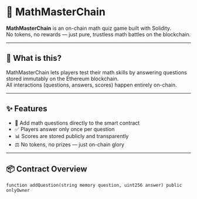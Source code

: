 # 🧠 MathMasterChain

**MathMasterChain** is an on-chain math quiz game built with Solidity.  
No tokens, no rewards — just pure, trustless math battles on the blockchain.  

---

## 🚀 What is this? 

MathMasterChain lets players test their math skills by answering questions stored immutably on the Ethereum blockchain.  
All interactions (questions, answers, scores) happen entirely on-chain.  

---

## ✨ Features
 
- 🧮 Add math questions directly to the smart contract
- ✅ Players answer only once per question
- 📊 Scores are stored publicly and transparently
- ⚖️ No tokens, no prizes — just on-chain glory

---

## 📦 Contract Overview

```solidity
function addQuestion(string memory question, uint256 answer) public onlyOwner
